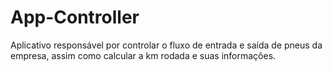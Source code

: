 # App-Controller
Aplicativo responsável por controlar o fluxo de entrada e saída de pneus da empresa, assim como calcular a km rodada e suas informações.
